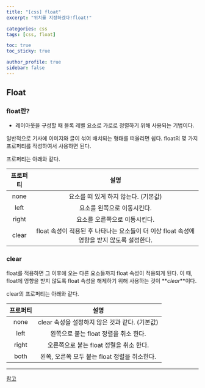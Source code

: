 ```yaml
---
title: "[css] float"
excerpt: "위치를 지정하겠다!float!"

categories: css
tags: [css, float]

toc: true
toc_sticky: true

author_profile: true
sidebar: false
---
```


## Float

### float란?

- 레이아웃을 구성할 때 블록 레벨 요소로 가로로 정렬하기 위해 사용되는 기법이다.

일반적으로 기사에 이미지와 글이 섞여 배치되는 형태를 떠올리면 쉽다.
float의 몇 가지 프로퍼티를 작성하여서 사용하면 된다.

프로퍼티는 아래와 같다.

| 프로퍼티 |                                            설명                                            |
| :------: | :----------------------------------------------------------------------------------------: |
|   none   |                            요소를 떠 있게 하지 않는다. (기본값)                            |
|   left   |                                요소를 왼쪽으로 이동시킨다.                                 |
|  right   |                               요소를 오른쪽으로 이동시킨다.                                |
|  clear   | float 속성이 적용된 후 나타나는 요소들이 더 이상 float 속성에 영향을 받지 않도록 설정한다. |

### clear

float를 적용하면 그 이후에 오는 다른 요소들까지 float 속성이 적용되게 된다.
이 때, float에 영향을 받지 않도록 float 속성을 해제하기 위해 사용하는 것이 **_clear_**이다.

clear의 프로퍼티는 아래와 같다.

| 프로퍼티 |                      설명                      |
| :------: | :--------------------------------------------: |
|   none   | clear 속성을 설정하지 않은 것과 같다. (기본값) |
|   left   |     왼쪽으로 붙는 float 정렬을 취소 한다.      |
|  right   |    오른쪽으로 붙는 float 정렬을 취소 한다.     |
|   both   | 왼쪽, 오른쪽 모두 붙는 float 정렬을 취소한다.  |

---

[참고](https://developer.mozilla.org/ko/docs/Web/CSS/float)
